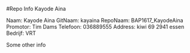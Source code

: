 #Repo Info Kayode Aina

<!---naam -->Naam: Kayode Aina 
<!---gitnaam -->GitNaam: kayaina
<!---reponaam -->RepoNaam: BAP1617_KayodeAina
<!---promotor -->Promotor: Tim Dams
<!---phone -->Telefoon: 036889555
<!---address -->Address: kiwi 69 2941 essen 
<!---company -->Bedrijf: VRT <!---end -->

Some other info
